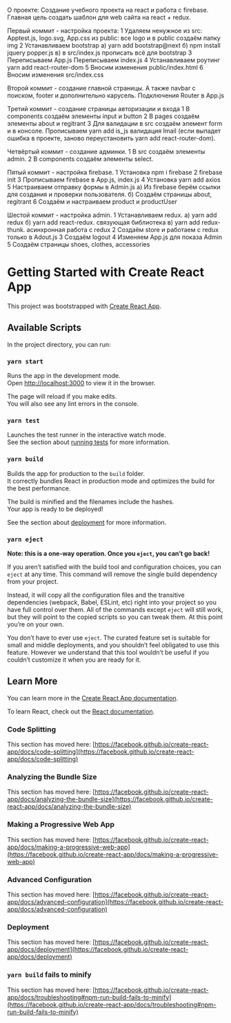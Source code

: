 О проекте:
Создание учебного проекта на react и работа с firebase.
Главная цель создать шаблон для web сайта на react + redux.

Первый коммит - настройка проекта:
1 Удаляем ненужное из src: Apptest.js, logo.svg, App.css
   из public: все logo и в public создаём папку img
2 Устанавливаем bootstrap
  а) yarn add bootstrap@next
  б) npm install jquery popper.js
  в) в src/index.js прописать всё для bootstrap
3 Переписываем App.js
  Переписываем index.js
4 Устанавливаем роутинг
  yarn add react-router-dom
5 Вносим изменения public/index.html
6 Вносим изменения src/index.css

Второй коммит - создание главной страницы.
А также navbar с поиском, footer и дополнительно карусель.
Подключения Router в App.js

Третий коммит - создание страницы авторизации и входа
1 В components создаём элементы input и button
2 В pages создаём элементы about и regitrant
3 Для валидации в src создаём элемент form и в консоле.
  Прописываем yarn add is_js валидация Imail (если выпадет ошибка в проекте,
  заново переустановить yarn add react-router-dom).

Четвёртый коммит - создание админки.
1 В src создаём элементы admin.
2 В components создаём элементы select.

Пятый коммит - настройка firebase.
1 Установка npm i firebase
2 firebase init
3 Прописываем firebase в App.js, index.js
4 Установка yarn add axios
5 Настраиваем отправку формы в Admin.js
  a) Из firebase берём ссылки для создания и проверки пользователя.
  б) Создаём страницы about, regitrant
6 Cоздаём и настраиваем product и productUser

Шестой коммит - настройка admin.
1 Устанавливаем redux.
 а) yarn add redux
 б) yarn add react-redux. связующая библиотека
 в) yarn add redux-thunk. асинхронная работа с redux
2 Cоздаём store и работаем с redux только в Adout.js
3 Cоздаём logout
4 Изменяем App.js для показа Admin
5 Cоздаём страницы shoes, clothes, accessories

# Getting Started with Create React App

This project was bootstrapped with [Create React App](https://github.com/facebook/create-react-app).

## Available Scripts

In the project directory, you can run:

### `yarn start`

Runs the app in the development mode.\
Open [http://localhost:3000](http://localhost:3000) to view it in the browser.

The page will reload if you make edits.\
You will also see any lint errors in the console.

### `yarn test`

Launches the test runner in the interactive watch mode.\
See the section about [running tests](https://facebook.github.io/create-react-app/docs/running-tests) for more information.

### `yarn build`

Builds the app for production to the `build` folder.\
It correctly bundles React in production mode and optimizes the build for the best performance.

The build is minified and the filenames include the hashes.\
Your app is ready to be deployed!

See the section about [deployment](https://facebook.github.io/create-react-app/docs/deployment) for more information.

### `yarn eject`

**Note: this is a one-way operation. Once you `eject`, you can’t go back!**

If you aren’t satisfied with the build tool and configuration choices, you can `eject` at any time. This command will remove the single build dependency from your project.

Instead, it will copy all the configuration files and the transitive dependencies (webpack, Babel, ESLint, etc) right into your project so you have full control over them. All of the commands except `eject` will still work, but they will point to the copied scripts so you can tweak them. At this point you’re on your own.

You don’t have to ever use `eject`. The curated feature set is suitable for small and middle deployments, and you shouldn’t feel obligated to use this feature. However we understand that this tool wouldn’t be useful if you couldn’t customize it when you are ready for it.

## Learn More

You can learn more in the [Create React App documentation](https://facebook.github.io/create-react-app/docs/getting-started).

To learn React, check out the [React documentation](https://reactjs.org/).

### Code Splitting

This section has moved here: [https://facebook.github.io/create-react-app/docs/code-splitting](https://facebook.github.io/create-react-app/docs/code-splitting)

### Analyzing the Bundle Size

This section has moved here: [https://facebook.github.io/create-react-app/docs/analyzing-the-bundle-size](https://facebook.github.io/create-react-app/docs/analyzing-the-bundle-size)

### Making a Progressive Web App

This section has moved here: [https://facebook.github.io/create-react-app/docs/making-a-progressive-web-app](https://facebook.github.io/create-react-app/docs/making-a-progressive-web-app)

### Advanced Configuration

This section has moved here: [https://facebook.github.io/create-react-app/docs/advanced-configuration](https://facebook.github.io/create-react-app/docs/advanced-configuration)

### Deployment

This section has moved here: [https://facebook.github.io/create-react-app/docs/deployment](https://facebook.github.io/create-react-app/docs/deployment)

### `yarn build` fails to minify

This section has moved here: [https://facebook.github.io/create-react-app/docs/troubleshooting#npm-run-build-fails-to-minify](https://facebook.github.io/create-react-app/docs/troubleshooting#npm-run-build-fails-to-minify)
